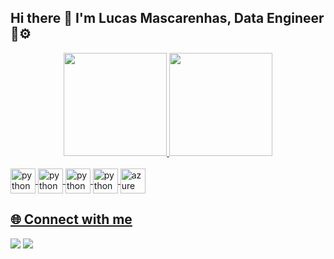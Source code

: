 ## Hi there 👋 I'm Lucas Mascarenhas, Data Engineer 🎲⚙️
<div align="center">
  <a href="https://github.com/mascalmeida">
  <img height="165em" src="https://github-readme-stats.vercel.app/api?username=mascalmeida&show_icons=true&theme=dark&include_all_commits=true&count_private=true"/>
  <img height="165em" src="https://github-readme-stats.vercel.app/api/top-langs/?username=mascalmeida&layout=compact&langs_count=7&theme=dark"/>
</div>
<div style="display: inline_block"><br>
  <img align="center" alt="python" height="40" width="40" src="https://cdn.jsdelivr.net/gh/devicons/devicon/icons/python/python-original.svg">
  <img align="center" alt="python" height="40" width="40" src="https://cdn.jsdelivr.net/gh/devicons/devicon/icons/r/r-original.svg"> 
  <img align="center" alt="python" height="40" width="40" src="https://cdn.jsdelivr.net/gh/devicons/devicon/icons/anaconda/anaconda-original.svg"> 
  <img align="center" alt="python" height="40" width="40" src="https://cdn.jsdelivr.net/gh/devicons/devicon/icons/git/git-original.svg"> 
  <img align="center" alt="azure" height="40" width="40" src="https://cdn.jsdelivr.net/gh/devicons/devicon/icons/azure/azure-original.svg">   
</div>

## 🌐 Connect with me
 
<div> 
  <a href = "mailto:lucasmascalmeida@gmail.com"><img src="https://img.shields.io/badge/-Gmail-%23333?style=for-the-badge&logo=gmail&logoColor=white" target="_blank"></a>
  <a href="https://www.linkedin.com/in/lucas-mascarenhas/" target="_blank"><img src="https://img.shields.io/badge/-LinkedIn-%230077B5?style=for-the-badge&logo=linkedin&logoColor=white" target="_blank"></a>  
</div>
